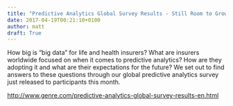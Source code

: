 ```yaml
---
title: "Predictive Analytics Global Survey Results - Still Room to Grow for Life &amp; Health Insurers"
date: 2017-04-19T00:21:10+0100
author: matt
draft: True
---
```

How big is “big data” for life and health insurers? What are insurers worldwide focused on when it comes to predictive analytics? How are they adopting it and what are their expectations for the future? We set out to find answers to these questions through our global predictive analytics survey just released to participants this month.

[ http://www.genre.com/predictive-analytics-global-survey-results-en.html ]( http://www.genre.com/knowledge/blog/predictive-analytics-global-survey-results-en.html )
